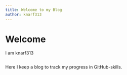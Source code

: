 ```yaml
---
title: Welcome to my Blog
author: knarf313
---
```

# Welcome

I am knarf313

<img scr="https://raw.githubusercontent.com/knarf313/knarf313/main/_images/tacocat_.png" width="150px"/>

Here I keep a blog to track my progress in GitHub-skills.

